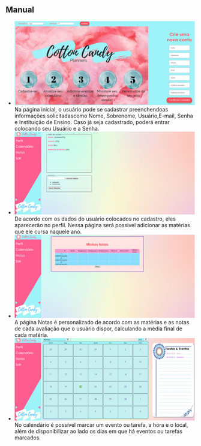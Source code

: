 ## Manual
* ![*print da página inicial*](paginaInicial.png) 
Na página inicial, o usuário pode se cadastrar preenchendoas informações solicitadascomo Nome, Sobrenome, Usuário,E-mail, Senha e Instituição de Ensino. Caso já seja cadastrado, poderá entrar colocando seu Usuário e a Senha.
* ![*print da página perfil*](paginaPerfil.png) 
De acordo com os dados do usuário colocados no cadastro, eles aparecerão no perfil. Nessa página será possivel adicionar as matérias que ele cursa naquele ano.
 * ![*print da página notas*](paginaNotas.png) 
A página Notas é personalizado de acordo com as matérias e as notas de cada avaliação que o usuário dispor, calculando a média final de cada matéria.
* ![*print da página calendário*](paginaCalendario.png) 
No calendário é possível marcar um evento ou tarefa, a hora e o local, além de disponibilizar ao lado os dias em que há eventos ou tarefas marcados.
